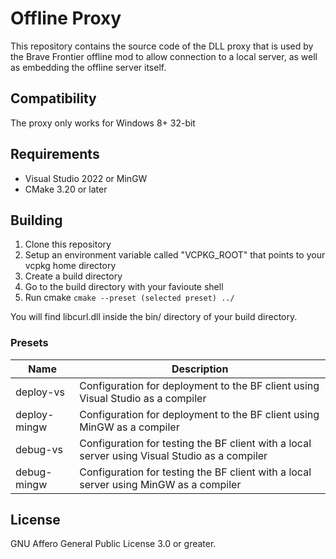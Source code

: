 # Offline Proxy
This repository contains the source code of the DLL proxy that is used by the Brave Frontier offline mod to allow
connection to a local server, as well as embedding the offline server itself.

## Compatibility
The proxy only works for Windows 8+ 32-bit

## Requirements
- Visual Studio 2022 or MinGW
- CMake 3.20 or later

## Building
1. Clone this repository
2. Setup an environment variable called "VCPKG_ROOT" that points to your vcpkg home directory
3. Create a build directory
4. Go to the build directory with your favioute shell
5. Run cmake `cmake --preset (selected preset) ../`

You will find libcurl.dll inside the bin/ directory of your build directory.

### Presets

| Name | Description |
| ---- | ----------- |
| deploy-vs | Configuration for deployment to the BF client using Visual Studio as a compiler |
| deploy-mingw | Configuration for deployment to the BF client using MinGW as a compiler |
| debug-vs | Configuration for testing the BF client with a local server using Visual Studio as a compiler |
| debug-mingw | Configuration for testing the BF client with a local server using MinGW as a compiler |

## License
GNU Affero General Public License 3.0 or greater.
